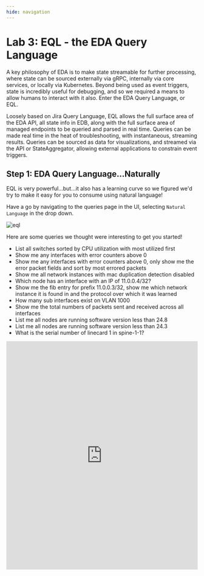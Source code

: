 ```yaml
---
hide: navigation
---
```


# Lab 3: EQL - the EDA Query Language

A key philosophy of EDA is to make state streamable for further processing, where state can be sourced externally via gRPC, internally via core services, or locally via Kubernetes. Beyond being used as event triggers, state is incredibly useful for debugging, and so we required a means to allow humans to interact with it also. Enter the EDA Query Language, or EQL.

Loosely based on Jira Query Language, EQL allows the full surface area of the EDA API, all state info in EDB, along with the full surface area of managed endpoints to be queried and parsed in real time. Queries can be made real time in the heat of troubleshooting, with instantaneous, streaming results. Queries can be sourced as data for visualizations, and streamed via the API or StateAggregator, allowing external applications to constrain event triggers.

## Step 1: EDA Query Language...Naturally

EQL is very powerful...but...it also has a learning curve so we figured we'd try to make it easy for you to consume using natural language!

Have a go by navigating to the queries page in the UI, selecting `Natural Language` in the drop down.

![eql](https://gitlab.com/rdodin/pics/-/wikis/uploads/6b0af9ab22e3a5f379c0cb612d3e3c7e/image.png)

Here are some queries we thought were interesting to get you started!

* List all switches sorted by CPU utilization with most utilized first
* Show me any interfaces with error counters above 0
* Show me any interfaces with error counters above 0, only show me the error packet fields and sort by most errored packets
* Show me all network instances with mac duplication detection disabled
* Which node has an interface with an IP of 11.0.0.4/32?
* Show me the fib entry for prefix 11.0.0.3/32, show me which network instance it is found in and the protocol over which it was learned
* How many sub interfaces exist on VLAN 1000
* Show me the total numbers of packets sent and received across all interfaces
* List me all nodes are running software version less than 24.8
* List me all nodes are running software version less than 24.3
* What is the serial number of linecard 1 in spine-1-1?

<iframe width="100%" height="600px" src="https://www.youtube.com/embed/WorVl_fdjx0" title="natural language" frameborder="0" allow="accelerometer; autoplay; clipboard-write; encrypted-media; gyroscope; picture-in-picture; web-share" referrerpolicy="strict-origin-when-cross-origin" allowfullscreen></iframe>
